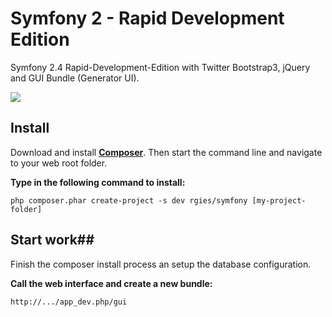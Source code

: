 Symfony 2 - Rapid Development Edition
==============================

Symfony 2.4 Rapid-Development-Edition with Twitter Bootstrap3, jQuery and GUI Bundle (Generator UI).

![](http://www.rgies.de/rad/rapid_development.png)

## Install ##

Download and install **[Composer](http://getcomposer.org/download)**.
Then start the command line and navigate to your web root folder.

**Type in the following command to install:**

	php composer.phar create-project -s dev rgies/symfony [my-project-folder]

## Start work##

Finish the composer install process an setup the database configuration.

**Call the web interface and create a new bundle:**

	http://.../app_dev.php/gui

